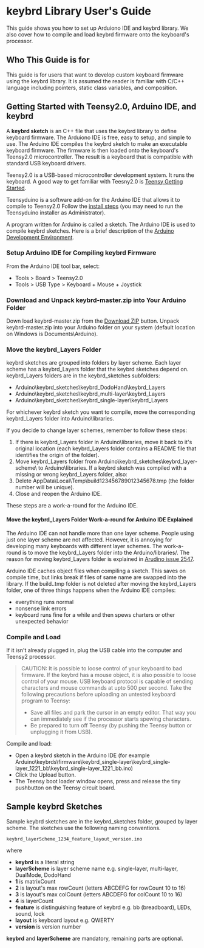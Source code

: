 keybrd Library User's Guide
===========================
This guide shows you how to set up Arduiono IDE and keybrd library.
We also cover how to compile and load keybrd firmware onto the keyboard's processor.

## Who This Guide is for
This guide is for users that want to develop custom keyboard firmware using the keybrd library.
It is assumed the reader is familiar with C/C++ language including pointers, static class variables, and composition.

## Getting Started with Teensy2.0, Arduino IDE, and keybrd
A **keybrd sketch** is an C++ file that uses the keybrd library to define keyboard firmware.
The Arduiono IDE is free, easy to setup, and simple to use.
The Arduino IDE compiles the keybrd sketch to make an executable keyboard firmware.
The firmware is then loaded onto the keyboard's Teensy2.0 microcontroller.
The result is a keyboard that is compatible with standard USB keyboard drivers.

Teensy2.0 is a USB-based microcontroller development system.  It runs the keyboard.
A good way to get familiar with Teesny2.0 is [Teensy Getting Started](http://www.pjrc.com/teensy/first_use.html).

Teensyduino is a software add-on for the Arduino IDE that allows it to compile to Teensy2.0
Follow the [install steps](https://www.pjrc.com/teensy/td_download.html)
(you may need to run the Teensyduino installer as Administrator).

A program written for Arduino is called a sketch.
The Arduino IDE is used to compile keybrd sketches.
Here is a brief description of the [Arduino Development Environment](http://arduino.cc/en/guide/Environment).

### Setup Arduino IDE for Compiling keybrd Firmware
From the Arduino IDE tool bar, select: 
* Tools > Board > Teensy2.0
* Tools > USB Type > Keyboard + Mouse + Joystick

### Download and Unpack keybrd-master.zip into Your Arduino Folder
Down load keybrd-master.zip from the [Download ZIP](https://github.com/wolfv6/keybrd) button.
Unpack keybrd-master.zip into your Arduino folder on your system (default location on Windows is Documents\Arduino\).

### Move the keybrd_Layers Folder
keybrd sketches are grouped into folders by layer scheme.
Each layer scheme has a keybrd_Layers folder that the keybrd sketches depend on.
keybrd_Layers folders are in the keybrd_sketches subfolders:
* Arduino\keybrd_sketches\keybrd_DodoHand\keybrd_Layers
* Arduino\keybrd_sketches\keybrd_multi-layer\keybrd_Layers
* Arduino\keybrd_sketches\keybrd_single-layer\keybrd_Layers

For whichever keybrd sketch you want to compile, move the corresponding keybrd_Layers folder into Arduino\libraries\.

If you decide to change layer schemes, remember to follow these steps:
1. If there is keybrd_Layers folder in Arduino\libraries\, move it back to it's original location
   (each keybrd_Layers folder contains a README file that identifies the origin of the folder).
2. Move keybrd_Layers folder from Arduino\keybrd_sketches\keybrd_layer-scheme\ to Arduino\libraries\.
If a keybrd sketch was compiled with a missing or wrong keybrd_Layers folder, also:
3. Delete AppData\Local\Temp\build123456789012345678.tmp (the folder number will be unique).
4. Close and reopen the Arduino IDE.

These steps are a work-a-round for the Arduino IDE.

#### Move the keybrd_Layers Folder Work-a-round for Arduino IDE Explained
The Arduino IDE can not handle more than one layer scheme.
People using just one layer scheme are not affected.
However, it is annoying for developing many keyboards with different layer schemes.
The work-a-round is to move the keybrd_Layers folder into the Arduino/libraries/.
The reason for moving keybrd_Layers folder is explained in [Arudino issue 2547](https://github.com/arduino/Arduino/issues/2547).

Arduino IDE caches object files when compiling a sketch.
This saves on compile time, but links break if files of same name are swapped into the library.
If the build..tmp folder is not deleted after moving the keybrd_Layers folder, one of three things happens when the Arduino IDE compiles:
* everything runs normal
* nonsense link errors
* keyboard runs fine for a while and then spews charters or other unexpected behavior

### Compile and Load
If it isn't already plugged in, plug the USB cable into the computer and Teensy2 processor.

> CAUTION: It is possible to loose control of your keyboard to bad firmware.
> If the keybrd has a mouse object, it is also possible to loose control of your mouse.
> USB keyboard protocol is capable of sending characters and mouse commands at upto 500 per second.
> Take the following precautions before uploading an untested keyboard program to Teensy:
> * Save all files and park the cursor in an empty editor.
> That way you can immediately see if the processor starts spewing characters.
> * Be prepared to turn off Teensy (by pushing the Teensy button or unplugging it from USB).

Compile and load:
* Open a keybrd sketch in the Arduino IDE (for example Arduino\keybrds\firmware\keybrd_single-layer\keybrd_single-layer_1221_bb\keybrd_single-layer_1221_bb.ino)
* Click the Upload button.
* The Teensy boot loader window opens, press and release the tiny pushbutton on the Teensy circuit board.

## Sample keybrd Sketches
Sample keybrd sketches are in the keybrd_sketches folder, grouped by layer scheme.
The sketches use the following naming conventions.

    keybrd_layerScheme_1234_feature_layout_version.ino

where
* **keybrd** is a literal string
* **layerScheme** is layer scheme name e.g. single-layer, multi-layer, DualMode, DodoHand
* **1** is matrixCount
* **2** is layout's max rowCount (letters ABCDEFG for rowCount 10 to 16)
* **3** is layout's max colCount (letters ABCDEFG for colCount 10 to 16)
* **4** is layerCount
* **feature** is distinguishing feature of keybrd e.g. bb (breadboard), LEDs, sound, lock
* **layout** is keyboard layout e.g. QWERTY
* **version** is version number

**keybrd** and **layerScheme** are mandatory, remaining parts are optional.
